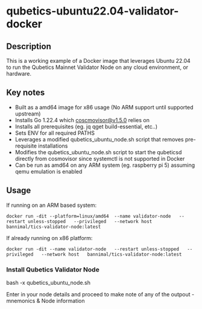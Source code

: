 # qubetics-ubuntu22.04-validator-docker

## Description
This is a working example of a Docker image that leverages Ubuntu 22.04 to run the Qubetics Mainnet Validator Node on any cloud environment, or hardware. 

## Key notes

* Built as a amd64 image for x86 usage (No ARM support until supported upstream)
* Installs Go 1.22.4 which coscmovisor@v1.5.0 relies on
* Installs all prerequisites (eg. jq qget build-essential, etc..)
* Sets ENV for all required PATHS
* Leverages a modified qubetics_ubuntu_node.sh script that removes pre-requisite installations
* Modifies the qubetics_ubuntu_node.sh script to start the qubeticsd directly from cosmovisor since systemctl is not supported in Docker
* Can be run as amd64 on any ARM system (eg. raspberry pi 5) assuming qemu emulation is enabled

## Usage

If running on an ARM based system:

```
docker run -dit --platform=linux/amd64  --name validator-node   --restart unless-stopped   --privileged   --network host   bannimal/tics-validator-node:latest
```

If already running on x86 platform:

```
docker run -dit --name validator-node   --restart unless-stopped   --privileged   --network host   bannimal/tics-validator-node:latest
```

### Install Qubetics Validator Node

bash -x qubetics_ubuntu_node.sh

Enter in your node details and proceed to make note of any of the outpout - mnemonics & Node information


